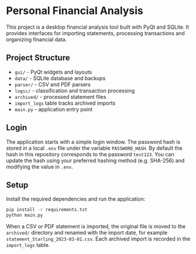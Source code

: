 # Personal Financial Analysis

This project is a desktop financial analysis tool built with PyQt and SQLite. It provides interfaces for importing statements, processing transactions and organizing financial data.

## Project Structure

- `gui/` - PyQt widgets and layouts
- `data/` - SQLite database and backups
- `parser/` - CSV and PDF parsers
- `logic/` - classification and transaction processing
- `archived/` - processed statement files
- `import_logs` table tracks archived imports
- `main.py` - application entry point

## Login

The application starts with a simple login window. The password hash is stored
in a local `.env` file under the variable `PASSWORD_HASH`. By default the hash
in this repository corresponds to the password `test123`. You can update the
hash using your preferred hashing method (e.g. SHA-256) and modifying the value
in `.env`.

## Setup

Install the required dependencies and run the application:

```bash
pip install -r requirements.txt
python main.py
```

When a CSV or PDF statement is imported, the original file is moved to the
`archived/` directory and renamed with the import date, for example
`statement_Starling_2023-03-01.csv`. Each archived import is recorded in the
`import_logs` table.
